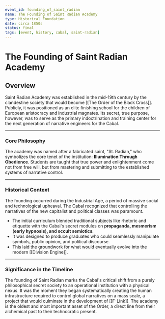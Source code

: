 ```yaml
---
event_id: founding_of_saint_radian
name: The Founding of Saint Radian Academy
type: Historical Foundation
date: circa 1850s
status: final
tags: [event, history, cabal, saint-radian]
---
```


# The Founding of Saint Radian Academy

## Overview
Saint Radian Academy was established in the mid-19th century by the clandestine society that would become [[The Order of the Black Cross]]. Publicly, it was positioned as an elite finishing school for the children of European aristocracy and industrial magnates. Its secret, true purpose, however, was to serve as the primary indoctrination and training center for the next generation of narrative engineers for the Cabal.

---

### Core Philosophy
The academy was named after a fabricated saint, "St. Radian," who symbolizes the core tenet of the institution: **Illumination Through Obedience**. Students are taught that true power and enlightenment come not from free will, but from mastering and submitting to the established systems of narrative control.

---

### Historical Context
The founding occurred during the Industrial Age, a period of massive social and technological upheaval. The Cabal recognized that controlling the narratives of the new capitalist and political classes was paramount.

- The initial curriculum blended traditional subjects like rhetoric and etiquette with the Cabal's secret modules on **propaganda, mesmerism (early hypnosis), and occult semiotics**.
- It was designed to produce graduates who could seamlessly manipulate symbols, public opinion, and political discourse.
- This laid the groundwork for what would eventually evolve into the modern [[Division Engine]].

---

### Significance in the Timeline
The founding of Saint Radian marks the Cabal's critical shift from a purely philosophical secret society to an operational institution with a physical nexus. It was the moment they began systematically creating the human infrastructure required to control global narratives on a mass scale, a project that would culminate in the development of [[F-Link]]. The academy is the oldest and most important asset of the Order, a direct line from their alchemical past to their technocratic present.